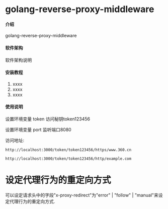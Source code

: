 # golang-reverse-proxy-middleware

#### 介绍
golang-reverse-proxy-middleware

#### 软件架构
软件架构说明


#### 安装教程

1.  xxxx
2.  xxxx
3.  xxxx

#### 使用说明


设置环境变量 token 访问秘钥token123456

设置环境变量 port 监听端口8080

访问地址:

`http://localhost:3000/token/token123456/https/www.360.cn`

`http://localhost:3000/token/token123456/http/example.com`

# 设定代理行为的重定向方式

可以设定请求头中的字段"x-proxy-redirect"为"error" | "follow" | "manual"来设定代理行为的重定向方式.